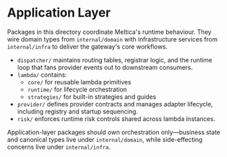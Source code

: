 # Application Layer

Packages in this directory coordinate Meltica's runtime behaviour. They wire
domain types from `internal/domain` with infrastructure services from
`internal/infra` to deliver the gateway's core workflows.

- `dispatcher/` maintains routing tables, registrar logic, and the runtime loop
  that fans provider events out to downstream consumers.
- `lambda/` contains:
  - `core/` for reusable lambda primitives
  - `runtime/` for lifecycle orchestration
  - `strategies/` for built-in strategies and guides
- `provider/` defines provider contracts and manages adapter lifecycle,
  including registry and startup sequencing.
- `risk/` enforces runtime risk controls shared across lambda instances.

Application-layer packages should own orchestration only—business state and
canonical types live under `internal/domain`, while side-effecting concerns live
under `internal/infra`.
